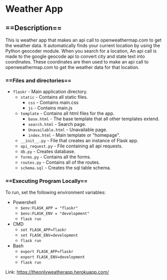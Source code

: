 # Weather App

## ==Description== ##
This is weather app that makes an api call to openweathermap.com to get the weather data. It automatically finds your current location by using the Python geocoder module. When you search for a location, An api call is made to the google geocode api to convert city and state text into coordinates. These coordinates are then used to make an api call to openweathermap.com to get the weather data for that location. 

### ==Files and directories== ###
   - `flaskr` - Main application directory.
      - `static` - Contains all static files.
         - `css` - Contains main.css
         - `js` - Contains main.js
      - `template` - Contains all html files for the app.
         - `base.html` - The base template that all other templates extend.
         - `search.html` - Search page.
         - `Unavailable.html` - Unavailable page.
         - `index.html` - Main template or "homepage".
      - `__init__.py` - File that creates an instance of Flask app.
      - `api_request.py` - File containing all api requests.
      - `db.py` - Creates database.
      - `forms.py` - Contains all the forms.
      - `routes.py` - Contains all of the routes.
      - `schema.sql` - Creates the sql table schema.

### ==Executing Program Locally== ###
To run, set the following environment variables:
* Powershell
	* `$env:FLASK_APP = "flaskr"`
	* `$env:FLASK_ENV = "development"`
	* `flask run`
* CMD
	* `set FLASK_APP=flaskr`
	* `set FLASK_ENV=development`
	* `flask run`
* Bash
	* `export FLASK_APP=flaskr`
	* `export FLASK_ENV=development`
	* `flask run`

Link: https://theonlyweatherapp.herokuapp.com/
